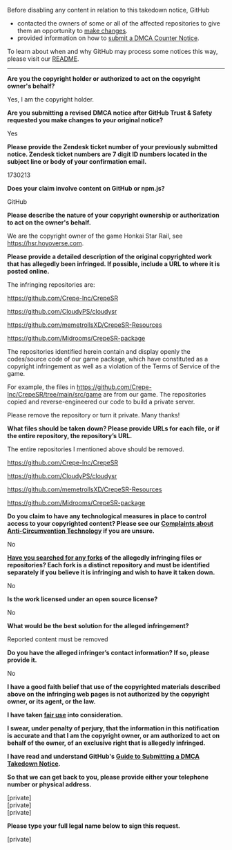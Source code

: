 Before disabling any content in relation to this takedown notice, GitHub
- contacted the owners of some or all of the affected repositories to give them an opportunity to [make changes](https://docs.github.com/en/github/site-policy/dmca-takedown-policy#a-how-does-this-actually-work).
- provided information on how to [submit a DMCA Counter Notice](https://docs.github.com/en/articles/guide-to-submitting-a-dmca-counter-notice).

To learn about when and why GitHub may process some notices this way, please visit our [README](https://github.com/github/dmca/blob/master/README.md#anatomy-of-a-takedown-notice).

---

**Are you the copyright holder or authorized to act on the copyright owner's behalf?**

Yes, I am the copyright holder.

**Are you submitting a revised DMCA notice after GitHub Trust & Safety requested you make changes to your original notice?**

Yes

**Please provide the Zendesk ticket number of your previously submitted notice. Zendesk ticket numbers are 7 digit ID numbers located in the subject line or body of your confirmation email.**

1730213

**Does your claim involve content on GitHub or npm.js?**

GitHub

**Please describe the nature of your copyright ownership or authorization to act on the owner's behalf.**

We are the copyright owner of the game Honkai Star Rail, see https://hsr.hoyoverse.com.

**Please provide a detailed description of the original copyrighted work that has allegedly been infringed. If possible, include a URL to where it is posted online.**

The infringing repositories are:

https://github.com/Crepe-Inc/CrepeSR

https://github.com/CloudyPS/cloudysr

https://github.com/memetrollsXD/CrepeSR-Resources

https://github.com/Midrooms/CrepeSR-package

The repositories identified herein contain and display openly the codes/source code of our game package, which have constituted as a copyright infringement as well as a violation of the Terms of Service of the game.

For example, the files in https://github.com/Crepe-Inc/CrepeSR/tree/main/src/game are from our game. The repositories copied and reverse-engineered our code to build a private server.

Please remove the repository or turn it private. Many thanks!

**What files should be taken down? Please provide URLs for each file, or if the entire repository, the repository’s URL.**

The entire repositories I mentioned above should be removed.

https://github.com/Crepe-Inc/CrepeSR

https://github.com/CloudyPS/cloudysr

https://github.com/memetrollsXD/CrepeSR-Resources

https://github.com/Midrooms/CrepeSR-package

**Do you claim to have any technological measures in place to control access to your copyrighted content? Please see our <a href="https://docs.github.com/articles/guide-to-submitting-a-dmca-takedown-notice#complaints-about-anti-circumvention-technology">Complaints about Anti-Circumvention Technology</a> if you are unsure.**

No

**<a href="https://docs.github.com/articles/dmca-takedown-policy#b-what-about-forks-or-whats-a-fork">Have you searched for any forks</a> of the allegedly infringing files or repositories? Each fork is a distinct repository and must be identified separately if you believe it is infringing and wish to have it taken down.**

No

**Is the work licensed under an open source license?**

No

**What would be the best solution for the alleged infringement?**

Reported content must be removed

**Do you have the alleged infringer’s contact information? If so, please provide it.**

No

**I have a good faith belief that use of the copyrighted materials described above on the infringing web pages is not authorized by the copyright owner, or its agent, or the law.**

**I have taken <a href="https://www.lumendatabase.org/topics/22">fair use</a> into consideration.**

**I swear, under penalty of perjury, that the information in this notification is accurate and that I am the copyright owner, or am authorized to act on behalf of the owner, of an exclusive right that is allegedly infringed.**

**I have read and understand GitHub's <a href="https://docs.github.com/articles/guide-to-submitting-a-dmca-takedown-notice/">Guide to Submitting a DMCA Takedown Notice</a>.**

**So that we can get back to you, please provide either your telephone number or physical address.**

[private]  
[private]  
[private]  

**Please type your full legal name below to sign this request.**

[private]  

